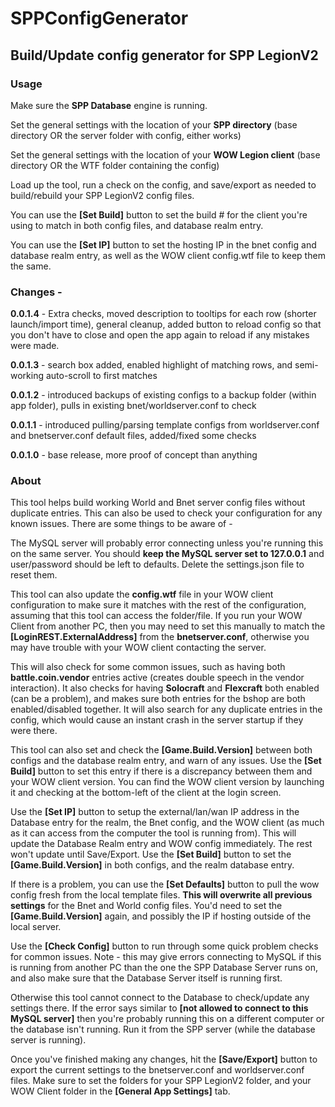 # SPPConfigGenerator
## Build/Update config generator for SPP LegionV2

### Usage

Make sure the **SPP Database** engine is running.

Set the general settings with the location of your **SPP directory** (base directory OR the server folder with config, either works)

Set the general settings with the location of your **WOW Legion client** (base directory OR the WTF folder containing the config)

Load up the tool, run a check on the config, and save/export as needed to build/rebuild your SPP LegionV2 config files.

You can use the **[Set Build]** button to set the build # for the client you're using to match in both config files, and database realm entry.

You can use the **[Set IP]** button to set the hosting IP in the bnet config and database realm entry, as well as the WOW client config.wtf file to keep them the same.

### Changes -

**0.0.1.4** - Extra checks, moved description to tooltips for each row (shorter launch/import time), general cleanup, added button to reload config so that you don't have to close and open the app again to reload if any mistakes were made.

**0.0.1.3** - search box added, enabled highlight of matching rows, and semi-working auto-scroll to first matches

**0.0.1.2** - introduced backups of existing configs to a backup folder (within app folder), pulls in existing bnet/worldserver.conf to check

**0.0.1.1** - introduced pulling/parsing template configs from worldserver.conf and bnetserver.conf default files, added/fixed some checks

**0.0.1.0** - base release, more proof of concept than anything

### About
This tool helps build working World and Bnet server config files without duplicate entries. This can also be used to check your configuration for any known issues. There are some things to be aware of -


The MySQL server will probably error connecting unless you're running this on the same server. You should **keep the MySQL server set to 127.0.0.1** and user/password should be left to defaults. Delete the settings.json file to reset them.


This tool can also update the **config.wtf** file in your WOW client configuration to make sure it matches with the rest of the configuration, assuming that this tool can access the folder/file. If you run your WOW Client from another PC, then you may need to set this manually to match the **[LoginREST.ExternalAddress]** from the **bnetserver.conf**, otherwise you may have trouble with your WOW client contacting the server.


This will also check for some common issues, such as having both **battle.coin.vendor** entries active (creates double speech in the vendor interaction). It also checks for having **Solocraft** and **Flexcraft** both enabled (can be a problem), and makes sure both entries for the bshop are both enabled/disabled together. It will also search for any duplicate entries in the config, which would cause an instant crash in the server startup if they were there.


This tool can also set and check the **[Game.Build.Version]** between both configs and the database realm entry, and warn of any issues. Use the **[Set Build]** button to set this entry if there is a discrepancy between them and your WOW client version. You can find the WOW client version by launching it and checking at the bottom-left of the client at the login screen.


Use the **[Set IP]** button to setup the external/lan/wan IP address in the Database entry for the realm, the Bnet config, and the WOW client (as much as it can access from the computer the tool is running from). This will update the Database Realm entry and WOW config immediately. The rest won't update until Save/Export. Use the **[Set Build]** button to set the **[Game.Build.Version]** in both configs, and the realm database entry.


If there is a problem, you can use the **[Set Defaults]** button to pull the wow config fresh from the local template files. **This will overwrite all previous settings** for the Bnet and World config files. You'd need to set the **[Game.Build.Version]** again, and possibly the IP if hosting outside of the local server.


Use the **[Check Config]** button to run through some quick problem checks for common issues. Note - this may give errors connecting to MySQL if this is running from another PC than the one the SPP Database Server runs on, and also make sure that the Database Server itself is running first. 


Otherwise this tool cannot connect to the Database to check/update any settings there. If the error says similar to **[not allowed to connect to this MySQL server]** then you're probably running this on a different computer or the database isn't running. Run it from the SPP server (while the database server is running).


Once you've finished making any changes, hit the **[Save/Export]** button to export the current settings to the bnetserver.conf and worldserver.conf files. Make sure to set the folders for your SPP LegionV2 folder, and your WOW Client folder in the **[General App Settings]** tab.
